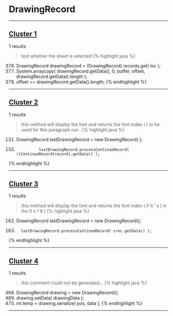 # DrawingRecord

***

## [Cluster 1](./1)
1 results
> test whether the sheet is selected 
{% highlight java %}
376. DrawingRecord drawingRecord = (DrawingRecord) records.get( loc );
377. System.arraycopy( drawingRecord.getData(), 0, buffer, offset, drawingRecord.getData().length );
378. offset += drawingRecord.getData().length;
{% endhighlight %}

***

## [Cluster 2](./2)
1 results
> this method will display the font and returns the font index ( ) to be used for this paragraph run . 
{% highlight java %}
131. DrawingRecord lastDrawingRecord = new DrawingRecord( );
163.               lastDrawingRecord.processContinueRecord( ((ContinueRecord)record).getData() );
{% endhighlight %}

***

## [Cluster 3](./3)
1 results
> this method will display the font and returns the font index ( if it ' s ) in the 0 x 1 6 ) 
{% highlight java %}
162. DrawingRecord lastDrawingRecord = new DrawingRecord();
222.       lastDrawingRecord.processContinueRecord( crec.getData() );
{% endhighlight %}

***

## [Cluster 4](./4)
1 results
> this comment could not be generated...
{% highlight java %}
468. DrawingRecord drawing = new DrawingRecord();
471. drawing.setData( drawingData );
472. int temp = drawing.serialize( pos, data );
{% endhighlight %}

***

